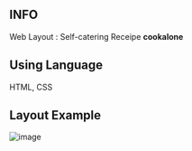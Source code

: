 ## INFO
 Web Layout : Self-catering Receipe **cookalone**

## Using Language
HTML, CSS

## Layout Example
![image](https://user-images.githubusercontent.com/74893599/134670630-a1f84baf-aea7-472d-bc37-f89c07e43280.png)

